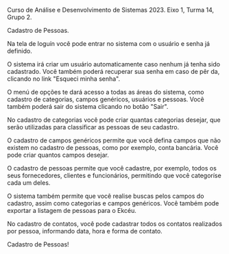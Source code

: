 Curso de Análise e Desenvolvimento de Sistemas 2023.
Eixo 1, Turma 14, Grupo 2.

Cadastro de Pessoas.

Na tela de loguín você pode entrar no sistema com o usuário e senha já definido.

O sistema irá criar um usuário automaticamente caso nenhum já tenha sido cadastrado. Você também poderá recuperar sua senha em caso de pêr da, clicando no link "Esqueci minha senha".

O menú de opções te dará acesso a todas as áreas do sistema, como cadastro de categorias, campos genéricos, usuários e pessoas. Você também poderá sair do sistema clicando no botão "Sair".

No cadastro de categorias você pode criar quantas categorias desejar, que serão utilizadas para classificar as pessoas de seu cadastro.

O cadastro de campos genéricos permite que você defina campos que não existem no cadastro de pessoas, como por exemplo, conta bancária. Você pode criar quantos campos desejar.

O cadastro de pessoas permite que você cadastre, por exemplo, todos os seus fornecedores, clientes e funcionários, permitindo que você categoríse cada um deles.

O sistema também permite que você realise buscas pelos campos do cadastro, assim como categorias e campos genéricos. Você também pode exportar a listagem de pessoas para o Ekcéu.

No cadastro de contatos, você pode cadastrar todos os contatos realizados por pessoa, informando data, hora e forma de contato.

Cadastro de Pessoas!

